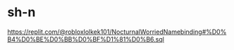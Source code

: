 # sh-n
https://replit.com/@robloxlolkek101/NocturnalWorriedNamebinding#%D0%B4%D0%BE%D0%BB%D0%BF%D1%81%D0%B6.sql
